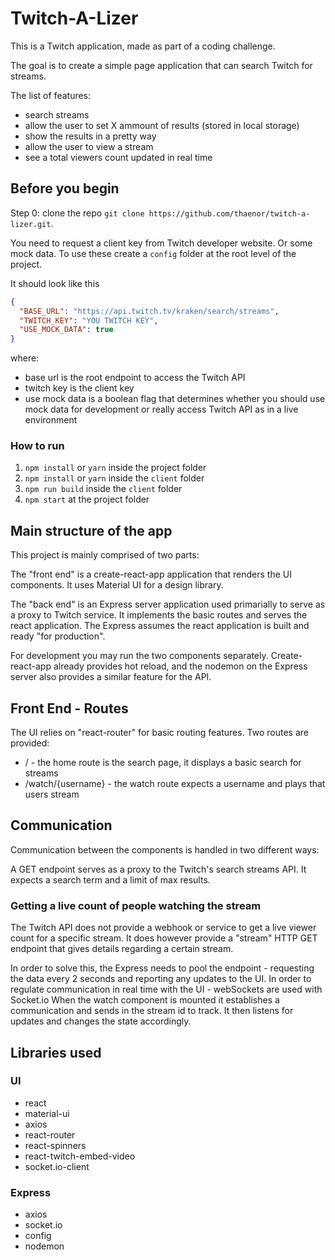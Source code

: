 # Twitch-A-Lizer

This is a Twitch application, made as part of a coding challenge.

The goal is to create a simple page application that can search Twitch for streams.

The list of features:

- search streams
- allow the user to set X ammount of results (stored in local storage)
- show the results in a pretty way
- allow the user to view a stream
- see a total viewers count updated in real time

## Before you begin

Step 0: clone the repo `git clone https://github.com/thaenor/twitch-a-lizer.git`.

You need to request a client key from Twitch developer website.
Or some mock data. To use these create a `config` folder at the root level of the project.

It should look like this

```JSON
{
  "BASE_URL": "https://api.twitch.tv/kraken/search/streams",
  "TWITCH_KEY": "YOU TWITCH KEY",
  "USE_MOCK_DATA": true
}
```

where:

- base url is the root endpoint to access the Twitch API
- twitch key is the client key
- use mock data is a boolean flag that determines whether you should use mock data for development or really access Twitch API as in a live environment

### How to run

1. `npm install` or `yarn` inside the project folder
2. `npm install` or `yarn` inside the `client` folder
3. `npm run build` inside the `client` folder
4. `npm start` at the project folder

## Main structure of the app

This project is mainly comprised of two parts:

The "front end" is a create-react-app application that renders the UI components. It uses Material UI for a design library.

The "back end" is an Express server application used primarially to serve as a proxy to Twitch service. It implements the basic routes and serves the react application.
The Express assumes the react application is built and ready "for production".

For development you may run the two components separately. Create-react-app already provides hot reload, and the nodemon on the Express server also provides a similar feature for the API.

## Front End - Routes

The UI relies on "react-router" for basic routing features. Two routes are provided:

- / - the home route is the search page, it displays a basic search for streams
- /watch/{username} - the watch route expects a username and plays that users stream

## Communication

Communication between the components is handled in two different ways:

A GET endpoint serves as a proxy to the Twitch's search streams API. It expects a search term and a limit of max results.

### Getting a live count of people watching the stream

The Twitch API does not provide a webhook or service to get a live viewer count for a specific stream. It does however provide a "stream" HTTP GET endpoint that gives details regarding a certain stream.

In order to solve this, the Express needs to pool the endpoint - requesting the data every 2 seconds and reporting any updates to the UI.
In order to regulate communication in real time with the UI - webSockets are used with Socket.io
When the watch component is mounted it establishes a communication and sends in the stream id to track. It then listens for updates and changes the state accordingly.

## Libraries used

### UI

- react
- material-ui
- axios
- react-router
- react-spinners
- react-twitch-embed-video
- socket.io-client

### Express

- axios
- socket.io
- config
- nodemon
